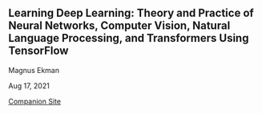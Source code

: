 ## Learning Deep Learning: Theory and Practice of Neural Networks, Computer Vision, Natural Language Processing, and Transformers Using TensorFlow

Magnus Ekman

Aug 17, 2021

[Companion Site](https://www.informit.com/store/learning-deep-learning-theory-and-practice-of-neural-9780137470358)